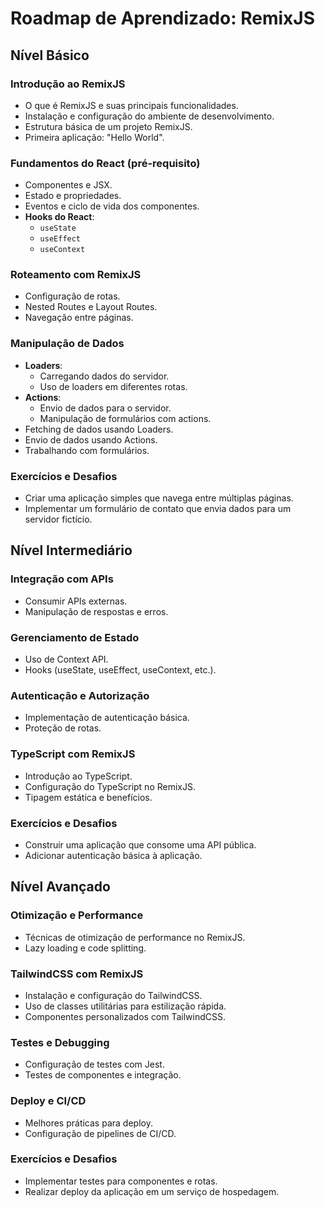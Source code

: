 # Roadmap de Aprendizado: RemixJS

## Nível Básico
### Introdução ao RemixJS
- O que é RemixJS e suas principais funcionalidades.
- Instalação e configuração do ambiente de desenvolvimento.
- Estrutura básica de um projeto RemixJS.
- Primeira aplicação: "Hello World".

### Fundamentos do React (pré-requisito)
- Componentes e JSX.
- Estado e propriedades.
- Eventos e ciclo de vida dos componentes.
- **Hooks do React**:
  - `useState`
  - `useEffect`
  - `useContext`

### Roteamento com RemixJS
- Configuração de rotas.
- Nested Routes e Layout Routes.
- Navegação entre páginas.

### Manipulação de Dados
- **Loaders**:
  - Carregando dados do servidor.
  - Uso de loaders em diferentes rotas.
- **Actions**:
  - Envio de dados para o servidor.
  - Manipulação de formulários com actions.
- Fetching de dados usando Loaders.
- Envio de dados usando Actions.
- Trabalhando com formulários.

### Exercícios e Desafios
- Criar uma aplicação simples que navega entre múltiplas páginas.
- Implementar um formulário de contato que envia dados para um servidor fictício.

## Nível Intermediário
### Integração com APIs
- Consumir APIs externas.
- Manipulação de respostas e erros.

### Gerenciamento de Estado
- Uso de Context API.
- Hooks (useState, useEffect, useContext, etc.).

### Autenticação e Autorização
- Implementação de autenticação básica.
- Proteção de rotas.

### TypeScript com RemixJS
- Introdução ao TypeScript.
- Configuração do TypeScript no RemixJS.
- Tipagem estática e benefícios.

### Exercícios e Desafios
- Construir uma aplicação que consome uma API pública.
- Adicionar autenticação básica à aplicação.

## Nível Avançado
### Otimização e Performance
- Técnicas de otimização de performance no RemixJS.
- Lazy loading e code splitting.

### TailwindCSS com RemixJS
- Instalação e configuração do TailwindCSS.
- Uso de classes utilitárias para estilização rápida.
- Componentes personalizados com TailwindCSS.

### Testes e Debugging
- Configuração de testes com Jest.
- Testes de componentes e integração.

### Deploy e CI/CD
- Melhores práticas para deploy.
- Configuração de pipelines de CI/CD.

### Exercícios e Desafios
- Implementar testes para componentes e rotas.
- Realizar deploy da aplicação em um serviço de hospedagem.
